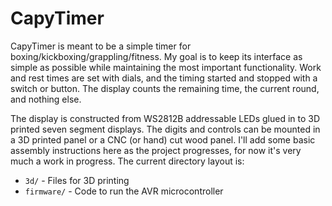 # CapyTimer

CapyTimer is meant to be a simple timer for
boxing/kickboxing/grappling/fitness.  My goal is to keep its interface
as simple as possible while maintaining the most important
functionality.  Work and rest times are set with dials, and the timing
started and stopped with a switch or button.  The display counts the
remaining time, the current round, and nothing else.

The display is constructed from WS2812B addressable LEDs glued in to
3D printed seven segment displays.  The digits and controls can be
mounted in a 3D printed panel or a CNC (or hand) cut wood panel.  I'll
add some basic assembly instructions here as the project progresses,
for now it's very much a work in progress.  The current directory
layout is:

* `3d/` - Files for 3D printing
* `firmware/` - Code to run the AVR microcontroller
